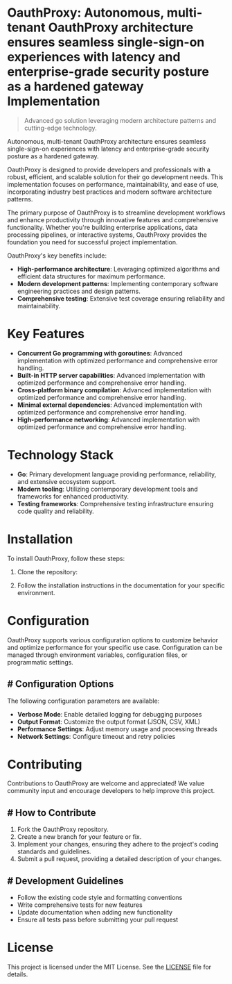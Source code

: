 <!-- fallback_OauthProxy_20251001185627_76328 -->

# OauthProxy: Autonomous, multi-tenant OauthProxy architecture ensures seamless single-sign-on experiences with latency and enterprise-grade security posture as a hardened gateway Implementation
> Advanced go solution leveraging modern architecture patterns and cutting-edge technology.

Autonomous, multi-tenant OauthProxy architecture ensures seamless single-sign-on experiences with latency and enterprise-grade security posture as a hardened gateway.

OauthProxy is designed to provide developers and professionals with a robust, efficient, and scalable solution for their go development needs. This implementation focuses on performance, maintainability, and ease of use, incorporating industry best practices and modern software architecture patterns.

The primary purpose of OauthProxy is to streamline development workflows and enhance productivity through innovative features and comprehensive functionality. Whether you're building enterprise applications, data processing pipelines, or interactive systems, OauthProxy provides the foundation you need for successful project implementation.

OauthProxy's key benefits include:

* **High-performance architecture**: Leveraging optimized algorithms and efficient data structures for maximum performance.
* **Modern development patterns**: Implementing contemporary software engineering practices and design patterns.
* **Comprehensive testing**: Extensive test coverage ensuring reliability and maintainability.

# Key Features

* **Concurrent Go programming with goroutines**: Advanced implementation with optimized performance and comprehensive error handling.
* **Built-in HTTP server capabilities**: Advanced implementation with optimized performance and comprehensive error handling.
* **Cross-platform binary compilation**: Advanced implementation with optimized performance and comprehensive error handling.
* **Minimal external dependencies**: Advanced implementation with optimized performance and comprehensive error handling.
* **High-performance networking**: Advanced implementation with optimized performance and comprehensive error handling.

# Technology Stack

* **Go**: Primary development language providing performance, reliability, and extensive ecosystem support.
* **Modern tooling**: Utilizing contemporary development tools and frameworks for enhanced productivity.
* **Testing frameworks**: Comprehensive testing infrastructure ensuring code quality and reliability.

# Installation

To install OauthProxy, follow these steps:

1. Clone the repository:


2. Follow the installation instructions in the documentation for your specific environment.

# Configuration

OauthProxy supports various configuration options to customize behavior and optimize performance for your specific use case. Configuration can be managed through environment variables, configuration files, or programmatic settings.

## # Configuration Options

The following configuration parameters are available:

* **Verbose Mode**: Enable detailed logging for debugging purposes
* **Output Format**: Customize the output format (JSON, CSV, XML)
* **Performance Settings**: Adjust memory usage and processing threads
* **Network Settings**: Configure timeout and retry policies

# Contributing

Contributions to OauthProxy are welcome and appreciated! We value community input and encourage developers to help improve this project.

## # How to Contribute

1. Fork the OauthProxy repository.
2. Create a new branch for your feature or fix.
3. Implement your changes, ensuring they adhere to the project's coding standards and guidelines.
4. Submit a pull request, providing a detailed description of your changes.

## # Development Guidelines

* Follow the existing code style and formatting conventions
* Write comprehensive tests for new features
* Update documentation when adding new functionality
* Ensure all tests pass before submitting your pull request

# License

This project is licensed under the MIT License. See the [LICENSE](https://github.com/weiquan98/OauthProxy/blob/main/LICENSE) file for details.
